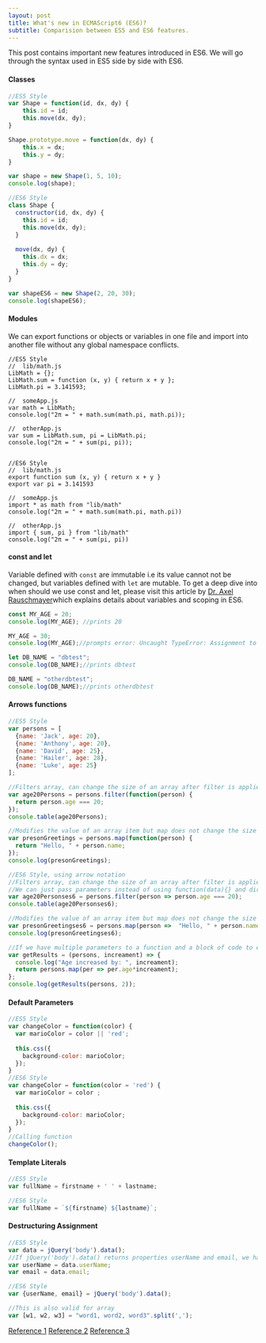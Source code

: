 ```yaml
---
layout: post
title: What's new in ECMAScript6 (ES6)?
subtitle: Comparision between ES5 and ES6 features.
---
```


This post contains important new features introduced in ES6. We will go through the syntax used in ES5 side by side with ES6.

#### Classes

```javascript
//ES5 Style
var Shape = function(id, dx, dy) {
    this.id = id;
    this.move(dx, dy);
}

Shape.prototype.move = function(dx, dy) {
    this.x = dx;
    this.y = dy;
}

var shape = new Shape(1, 5, 10);
console.log(shape);

//ES6 Style
class Shape {
  constructor(id, dx, dy) {
    this.id = id;
    this.move(dx, dy);
  }
  
  move(dx, dy) {
    this.dx = dx;
    this.dy = dy;
  }
}

var shapeES6 = new Shape(2, 20, 30);
console.log(shapeES6);
```

#### Modules
We can export functions or objects or variables in one file and import into another file without any global namespace conflicts.

```javasctipt
//ES5 Style
//  lib/math.js
LibMath = {};
LibMath.sum = function (x, y) { return x + y };
LibMath.pi = 3.141593;

//  someApp.js
var math = LibMath;
console.log("2π = " + math.sum(math.pi, math.pi));

//  otherApp.js
var sum = LibMath.sum, pi = LibMath.pi;
console.log("2π = " + sum(pi, pi));


//ES6 Style
//  lib/math.js
export function sum (x, y) { return x + y }
export var pi = 3.141593

//  someApp.js
import * as math from "lib/math"
console.log("2π = " + math.sum(math.pi, math.pi))

//  otherApp.js
import { sum, pi } from "lib/math"
console.log("2π = " + sum(pi, pi))
```
#### const and let 
Variable defined with `const` are immutable i.e its value cannot not be changed, but variables defined with `let` are mutable. To get a deep dive into when should we use const and let, please visit this article by [Dr. Axel Rauschmayer](http://www.2ality.com/2015/02/es6-scoping.html)which explains details about variables and scoping in ES6.

```javascript
const MY_AGE = 20;
console.log(MY_AGE); //prints 20

MY_AGE = 30;
console.log(MY_AGE);//prompts error: Uncaught TypeError: Assignment to constant variable

let DB_NAME = "dbtest";
console.log(DB_NAME);//prints dbtest

DB_NAME = "otherdbtest";
console.log(DB_NAME);//prints otherdbtest
```

#### Arrows functions
```javascript
//ES5 Style
var persons = [
  {name: 'Jack', age: 20},
  {name: 'Anthony', age: 20},
  {name: 'David', age: 25},
  {name: 'Hailer', age: 28},
  {name: 'Luke', age: 25}
];

//Filters array, can change the size of an array after filter is applied.
var age20Persons = persons.filter(function(person) {
  return person.age === 20;
});
console.table(age20Persons);

//Modifies the value of an array item but map does not change the size of an array.
var presonGreetings = persons.map(function(person) {
  return "Hello, " + person.name;
});
console.log(presonGreetings);

//ES6 Style, using arrow notation
//Filters array, can change the size of an array after filter is applied.
//We can just pass parameters instead of using function(data){} and direclty return value without usind return statement.
var age20Personses6 = persons.filter(person => person.age === 20);
console.table(age20Personses6);

//Modifies the value of an array item but map does not change the size of an array.
var presonGreetingses6 = persons.map(person =>  "Hello, " + person.name);
console.log(presonGreetingses6);

//If we have multiple parameters to a function and a block of code to execute we can use following syntax
var getResults = (persons, increament) => {
  console.log("Age increased by: ", increament);
  return persons.map(per => per.age*increament);
};
console.log(getResults(persons, 2));
```

#### Default Parameters

```javascript
//ES5 Style
var changeColor = function(color) {
  var marioColor = color || 'red';
  
  this.css({
    background-color: marioColor;
  });
}
//ES6 Style
var changeColor = function(color = 'red') {
  var marioColor = color ;
  
  this.css({
    background-color: marioColor;
  });
}
//Calling function
changeColor();
```

#### Template Literals

```javascript
//ES5 Style
var fullName = firstname + ' ' + lastname;

//ES6 Style
var fullName = `${firstname} ${lastname}`;
```

#### Destructuring Assignment

```javascript
//ES5 Style
var data = jQuery('body').data();
//If jQuery('body').data() returns properties userName and email, we have to destructure in following way
var userName = data.userName;
var email = data.email;

//ES6 Style
var {userName, email} = jQuery('body').data();

//This is also valid for array
var [w1, w2, w3] = "word1, word2, word3".split(',');
```
[Reference 1](https://webapplog.com/es6/)
[Reference 2](http://es6-features.org/#ClassDefinition)
[Reference 3](https://github.com/lukehoban/es6features)
